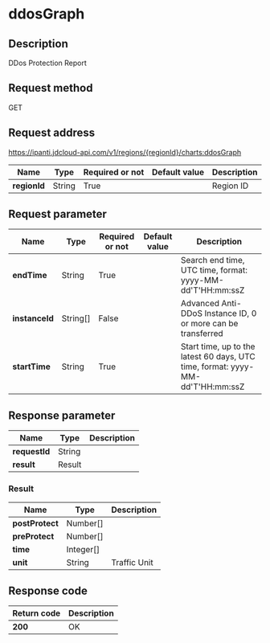 # ddosGraph


## Description
DDos Protection Report

## Request method
GET

## Request address
https://ipanti.jdcloud-api.com/v1/regions/{regionId}/charts:ddosGraph

|Name|Type|Required or not|Default value|Description|
|---|---|---|---|---|
|**regionId**|String|True| |Region ID|

## Request parameter
|Name|Type|Required or not|Default value|Description|
|---|---|---|---|---|
|**endTime**|String|True| |Search end time, UTC time, format: yyyy-MM-dd'T'HH:mm:ssZ|
|**instanceId**|String[]|False| |Advanced Anti-DDoS Instance ID, 0 or more can be transferred|
|**startTime**|String|True| |Start time, up to the latest 60 days, UTC time, format: yyyy-MM-dd'T'HH:mm:ssZ|


## Response parameter
|Name|Type|Description|
|---|---|---|
|**requestId**|String| |
|**result**|Result| |


### Result
|Name|Type|Description|
|---|---|---|
|**postProtect**|Number[]| |
|**preProtect**|Number[]| |
|**time**|Integer[]| |
|**unit**|String|Traffic Unit|

## Response code
|Return code|Description|
|---|---|
|**200**|OK|
